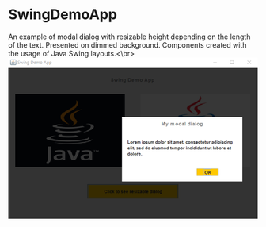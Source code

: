 # SwingDemoApp
An example of modal dialog with resizable height  depending on the length of the text.
Presented on dimmed background. Components created with the usage of Java Swing layouts.<\br>
![interface](https://github.com/KarolinaLewinska/SwingDemoApp/blob/master/out/production/Pictures/com/java/exercises/images/interface.PNG)

